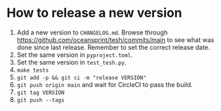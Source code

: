 # How to release a new version

1. Add a new version to `CHANGELOG.md`. Browse through https://github.com/oceansprint/tesh/commits/main to see what was done since last release. Remember to set the correct release date.
1. Set the same version in `pyproject.toml`.
1. Set the same version in `test_tesh.py`.
1. `make tests`
1. `git add -p && git ci -m "release VERSION"`
1. `git push origin main` and wait for CircleCI to pass the build.
1. `git tag VERSION`
1. `git push --tags`
